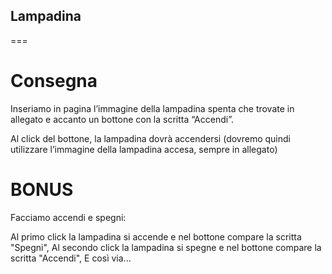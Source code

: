 ## Lampadina

===

# Consegna

Inseriamo in pagina l’immagine della lampadina spenta che trovate in allegato e accanto un bottone con la scritta “Accendi”.

Al click del bottone, la lampadina dovrà accendersi (dovremo quindi utilizzare l’immagine della lampadina accesa, sempre in allegato)

# BONUS

Facciamo accendi e spegni:

Al primo click la lampadina si accende e nel bottone compare la scritta "Spegni",
Al secondo click la lampadina si spegne e nel bottone compare la scritta "Accendi",
E così via...